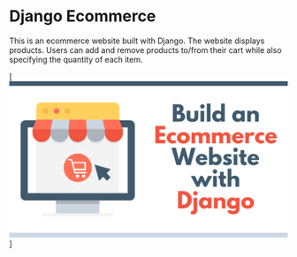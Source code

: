 # Django Ecommerce

This is an ecommerce website built with Django. The website displays products. Users can add and remove products to/from their cart while also specifying the quantity of each item.

[![alt text](https://github.com/Coder-fox-bd/ecommerce/blob/master/thumbnail.png?raw=true"Logo")]
